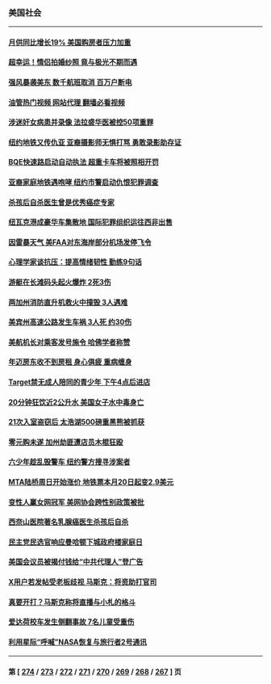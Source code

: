 ### 美国社会
---
#### [月供同比增长19% 美国购房者压力加重](../../pages/ncid1078160/n14050261.md?08090845) 
#### [超幸运！情侣拍婚纱照 竟与极光不期而遇](../../pages/ncid1078160/n14050019.md?08090845) 
#### [强风暴袭美东 数千航班取消 百万户断电](../../pages/ncid1078160/n14050041.md?08090845) 
#### [油管热门视频 网站代理 翻墙必看视频](http://138.2.39.72:81/youtube.html?epic-marker?08090845)
#### [涉迷奸女病患并录像 法拉盛华医被控50项重罪](../../pages/ncid1078160/n14049910.md?08090845) 
#### [纽约地铁又传仇亚 亚裔摄影师无惧打骂 勇敢录影助存证](../../pages/ncid1078160/n14049916.md?08090845) 
#### [BQE快速路启动自动执法 超重卡车将被照相开罚](../../pages/ncid1078160/n14049886.md?08090845) 
#### [亚裔家庭地铁遇咆哮 纽约市警启动仇恨犯罪调查](../../pages/ncid1078160/n14049908.md?08090845) 
#### [杀孩后自杀医生曾是优秀癌症专家](../../pages/ncid1078160/n14049889.md?08090845) 
#### [纽瓦克港成豪华车集散地 国际犯罪组织运往西非出售](../../pages/ncid1078160/n14049890.md?08090845) 
#### [因雷暴天气 美FAA对东海岸部分机场发停飞令](../../pages/ncid1078160/n14049713.md?08090845) 
#### [心理学家谈抗压：提高情绪韧性 勤练9句话](../../pages/ncid1078160/n14049804.md?08090845) 
#### [游艇在长滩码头起火爆炸 2死3伤](../../pages/ncid1078160/n14049733.md?08090845) 
#### [两加州消防直升机救火中撞毁 3人遇难](../../pages/ncid1078160/n14049726.md?08090845) 
#### [美宾州高速公路发生车祸 3人死 约30伤](../../pages/ncid1078160/n14049619.md?08090845) 
#### [美航机长对乘客发号施令 哈佛学者称赞](../../pages/ncid1078160/n14049379.md?08090845) 
#### [年迈房东收不到房租 身心俱疲 重病缠身](../../pages/ncid1078160/n14049373.md?08090845) 
#### [Target禁无成人陪同的青少年 下午4点后进店](../../pages/ncid1078160/n14049358.md?08090845) 
#### [20分钟狂饮近2公升水 美国女子水中毒身亡](../../pages/ncid1078160/n14049211.md?08090845) 
#### [21次入室盗窃后 太浩湖500磅重黑熊被抓获](../../pages/ncid1078160/n14049348.md?08090845) 
#### [零元购未遂 加州劫匪遭店员木棍狂殴](../../pages/ncid1078160/n14049313.md?08090845) 
#### [六少年趁乱毁警车 纽约警方搜寻涉案者](../../pages/ncid1078160/n14049255.md?08090845) 
#### [MTA陆桥周日开始涨价 地铁票本月20日起变2.9美元](../../pages/ncid1078160/n14049262.md?08090845) 
#### [变性人赢女网冠军 美网协会跨性别政策被批](../../pages/ncid1078160/n14049213.md?08090845) 
#### [西奈山医院著名乳腺癌医生杀孩后自杀](../../pages/ncid1078160/n14049181.md?08090845) 
#### [民主党民选官响应曼哈顿下城政府楼家庭日](../../pages/ncid1078160/n14049232.md?08090845) 
#### [美国会议员被揭付钱给“中共代理人”登广告](../../pages/ncid1078160/n14049113.md?08090845) 
#### [X用户若发帖受老板歧视 马斯克：将资助打官司](../../pages/ncid1078160/n14049083.md?08090845) 
#### [真要开打？马斯克称将直播与小札的格斗](../../pages/ncid1078160/n14049038.md?08090845) 
#### [爱达荷校车发生侧翻事故 7名儿童受重伤](../../pages/ncid1078160/n14048725.md?08090845) 
#### [利用星际“呼喊”NASA恢复与旅行者2号通讯](../../pages/ncid1078160/n14048746.md?08090845) 

---
#### 第 [ [274](./274.md?08090845) / [273](./273.md?08090845) / [272](./272.md?08090845) / [271](./271.md?08090845) / [270](./270.md?08090845) / [269](./269.md?08090845) / [268](./268.md?08090845) / [267](./267.md?08090845) ] 页
